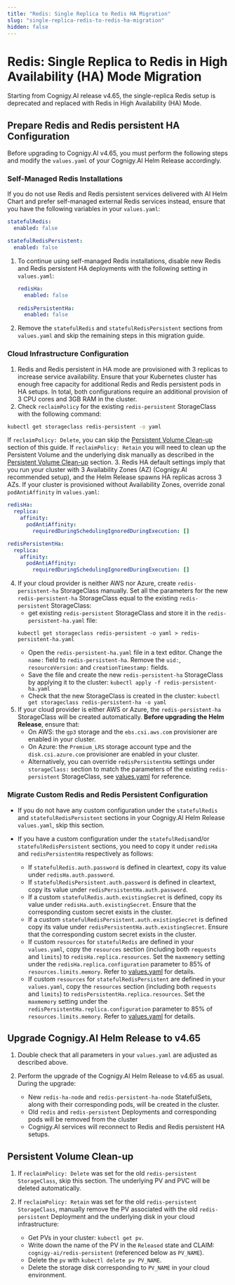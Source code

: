 ```yaml
---
title: "Redis: Single Replica to Redis HA Migration"
slug: "single-replica-redis-to-redis-ha-migration"
hidden: false
---
```

# Redis: Single Replica to Redis in High Availability (HA) Mode Migration

Starting from Cognigy.AI release v4.65, the single-replica Redis setup is deprecated and replaced with Redis in High Availability (HA) Mode.

## Prepare Redis and Redis persistent HA Configuration 

Before upgrading to Cognigy.AI v4.65, you must perform the following steps and modify the `values.yaml` of your Cognigy.AI Helm Release accordingly.

### Self-Managed Redis Installations

If you do not use Redis and Redis persistent services delivered with AI Helm Chart and prefer self-managed external Redis services instead, ensure that you have the following variables in your `values.yaml`:
```yaml
statefulRedis:
  enabled: false

statefulRedisPersistent:
  enabled: false
```
1. To continue using self-managed Redis installations, disable new Redis and Redis persistent HA deployments with the following setting in `values.yaml`:
   ```yaml
   redisHa:
     enabled: false
     
   redisPersistentHa:
     enabled: false
   ```
2. Remove the `statefulRedis` and `statefulRedisPersistent` sections from `values.yaml` and skip the remaining steps in this migration guide.
### Cloud Infrastructure Configuration 

1. Redis and Redis persistent in HA mode are provisioned with 3 replicas to increase service availability. Ensure that your Kubernetes cluster has enough free capacity for additional Redis and Redis persistent pods in HA setups. In total, both configurations require an additional provision of 3 CPU cores and 3GB RAM in the cluster.
2. Check `reclaimPolicy` for the existing `redis-persistent` StorageClass with the following command:
```bash
kubectl get storageclass redis-persistent -o yaml
```
If `reclaimPolicy: Delete`, you can skip the [Persistent Volume Clean-up](#persistent-volume-clean-up) section of this guide. If `reclaimPolicy: Retain` you will need to clean up the Persistent Volume and the underlying disk manually as described in the [Persistent Volume Clean-up](#persistent-volume-clean-up) section.
3. Redis HA default settings imply that you run your cluster with 3 Availability Zones (AZ) (Cognigy.AI recommended setup), and
the Helm Release spawns HA replicas across 3 AZs. If your cluster is provisioned without Availability Zones, override zonal `podAntiAffinity` in `values.yaml`:
```yaml
redisHa:
  replica:
    affinity:
      podAntiAffinity:
        requiredDuringSchedulingIgnoredDuringExecution: []

redisPersistentHa:
  replica:
    affinity:
      podAntiAffinity:
        requiredDuringSchedulingIgnoredDuringExecution: []
```
4. If your cloud provider is neither AWS nor Azure, create `redis-persistent-ha` StorageClass manually. Set all
the parameters for the new `redis-persistent-ha` StorageClass equal to the existing `redis-persistent` StorageClass: 
    * get existing `redis-persistent` StorageClass and store it in the `redis-persistent-ha.yaml` file:
    ```shell
    kubectl get storageclass redis-persistent -o yaml > redis-persistent-ha.yaml
    ```
    * Open the `redis-persistent-ha.yaml` file in a text editor. Change the `name:` field to `redis-persistent-ha`. Remove the `uid:`, `resourceVersion:` and `creationTimestamp:` fields.
    * Save the file and create the new `redis-persistent-ha` StorageClass by applying it to the cluster: `kubectl apply -f redis-persistent-ha.yaml` 
    * Check that the new StorageClass is created in the cluster: `kubectl get storageclass redis-persistent-ha -o yaml`
5. If your cloud provider is either AWS or Azure, the `redis-persistent-ha` StorageClass will be created automatically. **Before upgrading the Helm Release**, ensure that: 
     * On AWS: the `gp3` storage and the `ebs.csi.aws.com` provisioner are enabled in your cluster.
     * On Azure:  the `Premium_LRS` storage account type and the  `disk.csi.azure.com` provisioner are enabled in your cluster.
     * Alternatively, you can override `redisPersistentHa` settings under `storageClass:` section to match the parameters of the existing `redis-persistent` StorageClass, see [values.yaml](https://github.com/Cognigy/cognigy-ai-helm-chart/blob/main/values.yaml) for reference.

### Migrate Custom Redis and Redis Persistent Configuration 

- If you do not have any custom configuration under the `statefulRedis` and `statefulRedisPersistent` sections in your Cognigy.AI Helm Release `values.yaml`, skip this section. 
- If you have a custom configuration under the `statefulRedis`and/or `statefulRedisPersistent` sections, you need to copy it under `redisHa`
and `redisPersistentHa` respectively as follows:

    * If `statefulRedis.auth.password` is defined in cleartext, copy its value under `redisHa.auth.password`.
    * If `statefulRedisPersistent.auth.password` is defined in cleartext, copy its value under `redisPersistentHa.auth.password`.
    * If a custom `statefulRedis.auth.existingSecret` is defined, copy its value under `redisHa.auth.existingSecret`. Ensure that the corresponding custom secret exists in the cluster.
    * If a custom `statefulRedisPersistent.auth.existingSecret` is defined copy its value under `redisPersistentHa.auth.existingSecret`. Ensure that the corresponding custom secret exists in the cluster.
    * If custom `resources` for `statefulRedis` are defined in your `values.yaml`, copy the `resources` section (including both `requests` and `limits`) to  `redisHa.replica.resources`. Set the `maxmemory` setting under the `redisHa.replica.configuration` parameter to 85% of  `resources.limits.memory`.  Refer to [values.yaml](https://github.com/Cognigy/cognigy-ai-helm-chart/blob/main/values.yaml) for details. 
    * If custom `resources` for `statefulRedisPersistent` are defined in your `values.yaml`, copy the `resources` section (including both `requests` and `limits`) to `redisPersistentHa.replica.resources`. Set the `maxmemory` setting under the `redisPersistentHa.replica.configuration` parameter to 85% of `resources.limits.memory`. Refer to [values.yaml](https://github.com/Cognigy/cognigy-ai-helm-chart/blob/main/values.yaml) for details.

## Upgrade Cognigy.AI Helm Release to v4.65

1. Double check that all parameters in your `values.yaml` are adjusted as described above.
2. Perform the upgrade of the Cognigy.AI Helm Release to v4.65 as usual. During the upgrade:

    * New `redis-ha-node` and `redis-persistent-ha-node` StatefulSets, along with their corresponding pods, will be created in the cluster.
    * Old `redis` and `redis-persistent` Deployments and corresponding pods will be removed from the cluster
    * Cognigy.AI services will reconnect to Redis and Redis persistent HA setups.

## Persistent Volume Clean-up
1. If `reclaimPolicy: Delete` was set for the old `redis-persistent` `StorageClass`, skip this section. The underlying PV and PVC will be deleted automatically.
2. If `reclaimPolicy: Retain` was set for the old `redis-persistent` `StorageClass`, manually remove the PV associated with the old  `redis-persistent` Deployment and the underlying disk in your cloud infrastructure:

    * Get PVs in your cluster: `kubectl get pv`.
    * Write down the name of the PV in the `Released` state and CLAIM: `cognigy-ai/redis-persistent` (referenced below as `PV_NAME`).
    * Delete the `pv` with `kubectl delete pv PV_NAME`.
    * Delete the storage disk corresponding to `PV_NAME` in your cloud environment.
